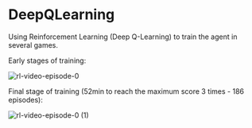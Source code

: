 # DeepQLearning
Using Reinforcement Learning (Deep Q-Learning) to train the agent in several games.

Early stages of training:

![rl-video-episode-0](https://github.com/EricSoBo/DeepQLearning/assets/36778347/68e0f559-3d04-4b25-bb2e-aed6a6bfc1cb)

Final stage of training (52min to reach the maximum score 3 times - 186 episodes):

![rl-video-episode-0 (1)](https://github.com/EricSoBo/DeepQLearning/assets/36778347/b522888e-50d1-478b-8a0e-3b068aecfc86)
